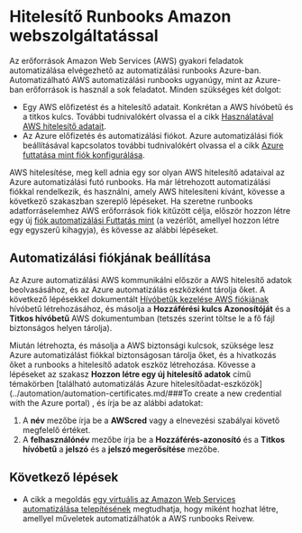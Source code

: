 <properties
   pageTitle="Konfigurálása az Amazon webszolgáltatásokhoz |} Microsoft Azure"
   description="Ez a cikk ismerteti, hogyan hozhat létre, és az Azure automatizálás AWS erőforrások kezelésére runbooks egy AWS hitelesítő adatainak ellenőrzése."
   services="automation"
   documentationCenter=""
   authors="mgoedtel"
   manager="jwhit"
   editor="tysonn"
   keywords="hitelesítés AWS aws konfigurálása"/>
<tags
   ms.service="automation"
   ms.workload="tbd"
   ms.tgt_pltfrm="na"
   ms.devlang="na"
   ms.topic="get-started-article"
   ms.date="09/12/2016"
   ms.author="magoedte"/>

# <a name="authenticate-runbooks-with-amazon-web-services"></a>Hitelesítő Runbooks Amazon webszolgáltatással
Az erőforrások Amazon Web Services (AWS) gyakori feladatok automatizálása elvégezhető az automatizálási runbooks Azure-ban.  Automatizálható AWS automatizálási runbooks ugyanúgy, mint az Azure-ban erőforrások is használ a sok feladatot.  Minden szükséges két dolgot:

* Egy AWS előfizetést és a hitelesítő adatait.  Konkrétan a AWS hívóbetű és a titkos kulcs.  További tudnivalókért olvassa el a cikk [Használatával AWS hitelesítő adatait](http://docs.aws.amazon.com/powershell/latest/userguide/specifying-your-aws-credentials.html).
* Az Azure előfizetés és automatizálási fiókot.  Azure automatizálási fiók beállításával kapcsolatos további tudnivalókért olvassa el a cikk [Azure futtatása mint fiók konfigurálása](../automation/automation-sec-configure-azure-runas-account.md).  

AWS hitelesítése, meg kell adnia egy sor olyan AWS hitelesítő adataival az Azure automatizálási futó runbooks. Ha már létrehozott automatizálási fiókkal rendelkezik, és használni, amely AWS hitelesíteni kívánt, kövesse a következő szakaszban szereplő lépéseket.  Ha szeretne runbooks adatforráselemhez AWS erőforrások fiók kitűzött célja, először hozzon létre egy új [fiók automatizálási Futtatás mint](../automation/automation-sec-configure-azure-runas-account.md) (a vezérlőt, amellyel hozzon létre egy egyszerű kihagyja), és kövesse az alábbi lépéseket.

## <a name="configure-automation-account"></a>Automatizálási fiókjának beállítása
Az Azure automatizálási AWS kommunikálni először a AWS hitelesítő adatok beolvasásához, és az Azure automatizálás eszközként tárolja őket.  A következő lépésekkel dokumentált [Hívóbetűk kezelése AWS fiókjának](http://docs.aws.amazon.com/general/latest/gr/managing-aws-access-keys.html) hívóbetű létrehozásához, és másolja a **Hozzáférési kulcs Azonosítóját** és a **Titkos hívóbetű** AWS dokumentumban (tetszés szerint töltse le a fő fájl biztonságos helyen tárolja).

Miután létrehozta, és másolja a AWS biztonsági kulcsok, szüksége lesz Azure automatizálást fiókkal biztonságosan tárolja őket, és a hivatkozás őket a runbooks a hitelesítő adatok eszköz létrehozása.  Kövesse a lépéseket az szakasz **Hozzon létre egy új hitelesítő adatok** című témakörben [található automatizálás Azure hitelesítőadat-eszközök](../automation/automation-certificates.md/###To create a new credential with the Azure portal) , és írja be az alábbi adatokat:

1. A **név** mezőbe írja be a **AWScred** vagy a elnevezési szabályai követő megfelelő értéket.  
2. A **felhasználónév** mezőbe írja be a **Hozzáférés-azonosító** és a **Titkos hívóbetű** a **jelszó** és a **jelszó megerősítése** mezőbe.   

## <a name="next-steps"></a>Következő lépések

- A cikk a megoldás [egy virtuális az Amazon Web Services automatizálása telepítésének](../automation/automation-scenario-aws-deployment.md) megtudhatja, hogy miként hozhat létre, amellyel műveletek automatizálhatók a AWS runbooks Reivew.
